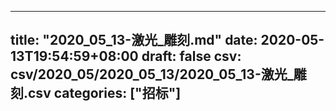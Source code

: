 
---
title: "2020_05_13-激光_雕刻.md"
date: 2020-05-13T19:54:59+08:00
draft: false
csv: csv/2020_05/2020_05_13/2020_05_13-激光_雕刻.csv
categories: ["招标"]
---
